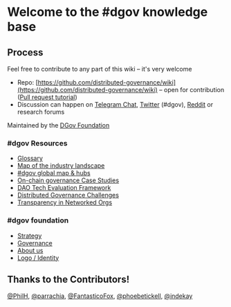 # Welcome to the \#dgov knowledge base

## Process

Feel free to contribute to any part of this wiki – it's very welcome

* Repo: [https://github.com/distributed-governance/wiki](https://github.com/distributed-governance/wiki) – open for contribution \([Pull request tutorial](https://www.youtube.com/watch?v=IBYHohWm_5w)\)
* Discussion can happen on [Telegram Chat](https://dgov.foundation/#join), [Twitter](https://twitter.com/hashtag/dgov) \(\#dgov\), [Reddit](https://new.reddit.com/r/dgov/) or research forums

Maintained by the [DGov Foundation](https://dgov.foundation/)

### \#dgov Resources

* [Glossary](resources/glossary.md)
* [Map of the industry landscape](resources/dgov-industry-landscape.md) 
* [\#dgov global map & hubs](resources/map-of-the-industry-landscape.md)
* [On-chain governance Case Studies](resources/protocol-governance-case-studies.md)
* [DAO Tech Evaluation Framework](resources/dao-infrastructure-interoperability.md)
* [Distributed Governance Challenges](resources/distributed-governance-challenges.md)
* [Transparency in Networked Orgs](resources/transparency-in-networked-orgs.md)

### \#dgov foundation

* [Strategy](org/dgov-collaboration-strategy/)
* [Governance](org/roles/)
* [About us](org/dgov-history.md)
* [Logo / Identity](org/identity.md)

## Thanks to the Contributors!

[@PhilH](https://github.com/PhilH), [@parrachia](https://github.com/parrachia), [@FantasticoFox](https://github.com/FantasticoFox), [@phoebetickell](https://github.com/phoebetickell), [@indekay](https://github.com/indekay)

